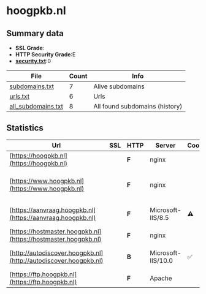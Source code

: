 

# hoogpkb.nl
## Summary data


 - **SSL Grade**:
 - **HTTP Security Grade**:E
 - **[security.txt](https://www.digitaleoverheid.nl/nieuws/standaard-security-txt-nu-verplicht-voor-overheid/)**:0


| File       | Count | Info |
|------------|-------|------|
|[subdomains.txt](/data/hoogpkb.nl/subdomains.txt)|7|Alive subdomains|
|[urls.txt](/data/hoogpkb.nl/urls.txt)|6|Urls|
|[all_subdomains.txt](/data/hoogpkb.nl/all_subdomains.txt)|8|All found subdomains (history)|


## Statistics


| Url | SSL | HTTP | Server | Cookie | HSTS | CORS | CTO | CSP | XFO | XXP | RP |FP| Tech |Title |
|--------|-------|-------|------|------|------|------|------|------|------|------|------|------|------|------|
|[https://hoogpkb.nl](https://hoogpkb.nl)| | **F**|nginx| | | | | | | | :white_check_mark: | |MySQL Nginx PHP WordPress||
|[https://www.hoogpkb.nl](https://www.hoogpkb.nl)| | **F**|nginx| | | | | | | | :white_check_mark: | |MySQL Nginx PHP WordPress:4.5.3 Yoast SEO:3.4 ZURB Foundation|HPKB - Hoog pers...|
|[https://aanvraag.hoogpkb.nl](https://aanvraag.hoogpkb.nl)| | **F**|Microsoft-IIS/8.5|:warning: | | | | | :white_check_mark: | | :white_check_mark: | |IIS:8.5 Microsoft ASP.NET:4.0.30319 Windows Server|HoogPKB - Aanvra...|
|[https://hostmaster.hoogpkb.nl](https://hostmaster.hoogpkb.nl)| | **F**|nginx| | | | | | | | :white_check_mark: | |Nginx||
|[http://autodiscover.hoogpkb.nl](http://autodiscover.hoogpkb.nl)| | **B**|Microsoft-IIS/10.0|:white_check_mark: |:white_check_mark: | | | | :white_check_mark: | :white_check_mark: | :white_check_mark: | |IIS:10.0 Microsoft ASP.NET Windows Server||
|[https://ftp.hoogpkb.nl](https://ftp.hoogpkb.nl)| | **F**|Apache| | | | | | | | :white_check_mark: | |Apache HTTP Server||

